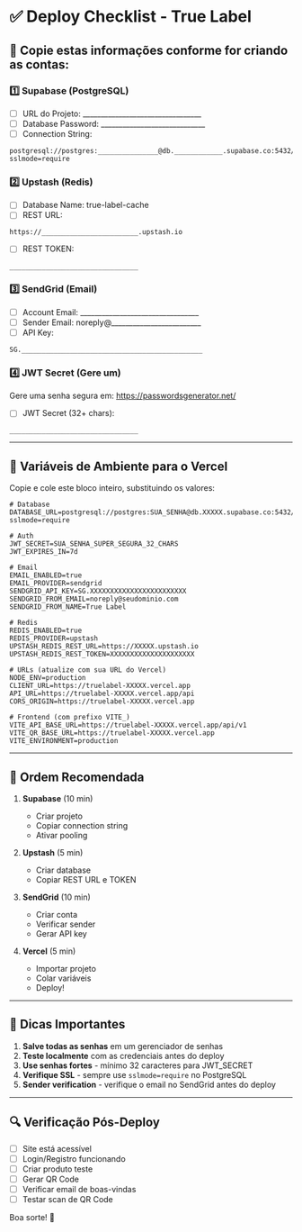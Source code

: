 # ✅ Deploy Checklist - True Label

## 📝 Copie estas informações conforme for criando as contas:

### 1️⃣ Supabase (PostgreSQL)
- [ ] URL do Projeto: _________________________________
- [ ] Database Password: _____________________________
- [ ] Connection String:
```
postgresql://postgres:_______________@db.____________.supabase.co:5432/postgres?sslmode=require
```

### 2️⃣ Upstash (Redis)
- [ ] Database Name: true-label-cache
- [ ] REST URL:
```
https://________________________.upstash.io
```
- [ ] REST TOKEN:
```
________________________________
```

### 3️⃣ SendGrid (Email)
- [ ] Account Email: _________________________________
- [ ] Sender Email: noreply@_________________________
- [ ] API Key:
```
SG._____________________________________________
```

### 4️⃣ JWT Secret (Gere um)
Gere uma senha segura em: https://passwordsgenerator.net/
- [ ] JWT Secret (32+ chars):
```
________________________________
```

---

## 🔧 Variáveis de Ambiente para o Vercel

Copie e cole este bloco inteiro, substituindo os valores:

```env
# Database
DATABASE_URL=postgresql://postgres:SUA_SENHA@db.XXXXX.supabase.co:5432/postgres?sslmode=require

# Auth
JWT_SECRET=SUA_SENHA_SUPER_SEGURA_32_CHARS
JWT_EXPIRES_IN=7d

# Email
EMAIL_ENABLED=true
EMAIL_PROVIDER=sendgrid
SENDGRID_API_KEY=SG.XXXXXXXXXXXXXXXXXXXXXXXX
SENDGRID_FROM_EMAIL=noreply@seudominio.com
SENDGRID_FROM_NAME=True Label

# Redis
REDIS_ENABLED=true
REDIS_PROVIDER=upstash
UPSTASH_REDIS_REST_URL=https://XXXXX.upstash.io
UPSTASH_REDIS_REST_TOKEN=XXXXXXXXXXXXXXXXXXXXX

# URLs (atualize com sua URL do Vercel)
NODE_ENV=production
CLIENT_URL=https://truelabel-XXXXX.vercel.app
API_URL=https://truelabel-XXXXX.vercel.app/api
CORS_ORIGIN=https://truelabel-XXXXX.vercel.app

# Frontend (com prefixo VITE_)
VITE_API_BASE_URL=https://truelabel-XXXXX.vercel.app/api/v1
VITE_QR_BASE_URL=https://truelabel-XXXXX.vercel.app
VITE_ENVIRONMENT=production
```

---

## 🚀 Ordem Recomendada

1. **Supabase** (10 min)
   - Criar projeto
   - Copiar connection string
   - Ativar pooling

2. **Upstash** (5 min)
   - Criar database
   - Copiar REST URL e TOKEN

3. **SendGrid** (10 min)
   - Criar conta
   - Verificar sender
   - Gerar API key

4. **Vercel** (5 min)
   - Importar projeto
   - Colar variáveis
   - Deploy!

---

## 🎯 Dicas Importantes

1. **Salve todas as senhas** em um gerenciador de senhas
2. **Teste localmente** com as credenciais antes do deploy
3. **Use senhas fortes** - mínimo 32 caracteres para JWT_SECRET
4. **Verifique SSL** - sempre use `sslmode=require` no PostgreSQL
5. **Sender verification** - verifique o email no SendGrid antes do deploy

---

## 🔍 Verificação Pós-Deploy

- [ ] Site está acessível
- [ ] Login/Registro funcionando
- [ ] Criar produto teste
- [ ] Gerar QR Code
- [ ] Verificar email de boas-vindas
- [ ] Testar scan de QR Code

Boa sorte! 🚀